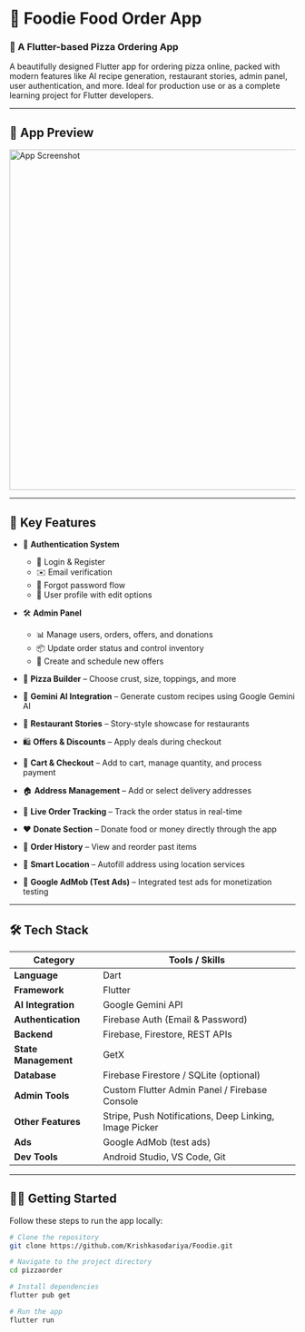 <h1>🍕 Foodie Food Order App</h1>

### 🚀 A Flutter-based Pizza Ordering App

<p>
  A beautifully designed Flutter app for ordering pizza online, packed with modern features like AI recipe generation, restaurant stories, admin panel, user authentication, and more. Ideal for production use or as a complete learning project for Flutter developers.
</p>

---

## 📱 App Preview

<img width="600" alt="App Screenshot" src="https://github.com/user-attachments/assets/a70f3d40-648e-48b0-8ffe-080423209905" />

---

## 🎯 Key Features

- 🔐 **Authentication System**  
  - 👤 Login & Register  
  - ✉️ Email verification  
  - 🔄 Forgot password flow  
  - 🧾 User profile with edit options  

- 🛠️ **Admin Panel**  
  - 📊 Manage users, orders, offers, and donations  
  - 📦 Update order status and control inventory  
  - 🎁 Create and schedule new offers  

- 🍕 **Pizza Builder** – Choose crust, size, toppings, and more  
- 🧠 **Gemini AI Integration** – Generate custom recipes using Google Gemini AI  
- 🏪 **Restaurant Stories** – Story-style showcase for restaurants  
- 🛍️ **Offers & Discounts** – Apply deals during checkout  
- 🛒 **Cart & Checkout** – Add to cart, manage quantity, and process payment  
- 🏠 **Address Management** – Add or select delivery addresses  
- 🚚 **Live Order Tracking** – Track the order status in real-time  
- ❤️ **Donate Section** – Donate food or money directly through the app  
- 📜 **Order History** – View and reorder past items  
- 📍 **Smart Location** – Autofill address using location services  
- 📢 **Google AdMob (Test Ads)** – Integrated test ads for monetization testing

---

## 🛠️ Tech Stack

| Category            | Tools / Skills                                             |
|---------------------|------------------------------------------------------------|
| **Language**         | Dart                                                       |
| **Framework**        | Flutter                                                    |
| **AI Integration**   | Google Gemini API                                          |
| **Authentication**   | Firebase Auth (Email & Password)                          |
| **Backend**          | Firebase, Firestore, REST APIs                            |
| **State Management** | GetX                                  |
| **Database**         | Firebase Firestore / SQLite (optional)                    |
| **Admin Tools**      | Custom Flutter Admin Panel / Firebase Console             |
| **Other Features**   | Stripe, Push Notifications, Deep Linking, Image Picker    |
| **Ads**              | Google AdMob (test ads)                                    |
| **Dev Tools**        | Android Studio, VS Code, Git                               |

---

## 🧑‍💻 Getting Started

Follow these steps to run the app locally:

```bash
# Clone the repository
git clone https://github.com/Krishkasodariya/Foodie.git

# Navigate to the project directory
cd pizzaorder

# Install dependencies
flutter pub get

# Run the app
flutter run

